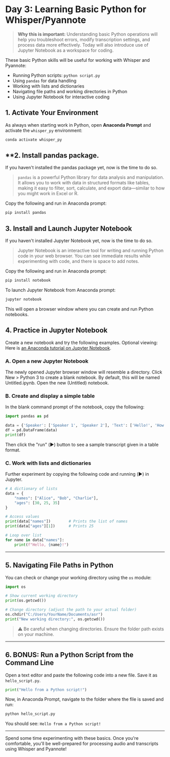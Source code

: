 # **Day 3: Learning Basic Python for Whisper/Pyannote**

> **Why this is important:** Understanding basic Python operations will help you troubleshoot errors, modify transcription settings, and process data more effectively. Today will also introduce use of Jupyter Notebook as a workspace for coding.

These basic Python skills will be useful for working with Whisper and Pyannote:

- Running Python scripts: `python script.py`
- Using `pandas` for data handling
- Working with lists and dictionaries
- Navigating file paths and working directories in Python
- Using Jupyter Notebook for interactive coding

## **1. Activate Your Environment**

As always when starting work in Python, open **Anaconda Prompt** and activate the `whisper_py` environment:

```sh
conda activate whisper_py
```

## **2. Install pandas package.

If you haven't installed the pandas package yet, now is the time to do so.

> `pandas` is a powerful Python library for data analysis and manipulation. It allows you to work with data in structured formats like tables, making it easy to filter, sort, calculate, and export data—similar to how you might work in Excel or R.

Copy the following and run in Anaconda prompt:

```sh
pip install pandas
```

## **3. Install and Launch Jupyter Notebook**

If you haven't installed Jupyter Notebook yet, now is the time to do so.

> Jupyter Notebook is an interactive tool for writing and running Python code in your web browser. You can see immediate results while experimenting with code, and there is space to add notes.

Copy the following and run in Anaconda prompt:

```sh
pip install notebook
```

To launch Jupyter Notebook from Anaconda prompt:

```sh
jupyter notebook
```

This will open a browser window where you can create and run Python notebooks.

## **4. Practice in Jupyter Notebook**

Create a new notebook and try the following examples.
Optional viewing: Here is [an Anaconda tutorial on Jupyter Notebook](https://freelearning.anaconda.cloud/get-started-with-anaconda/18571).

### **A. Open a new Jupyter Notebook**

The newly opened Jupyter browser window will resemble a directory.
Click New > Python 3 to create a blank notebook. By default, this will be named Untitled.ipynb.
Open the new (Untitled) notebook.

### **B. Create and display a simple table**

In the blank command prompt of the notebook, copy the following:

```python
import pandas as pd

data = {'Speaker': ['Speaker 1', 'Speaker 2'], 'Text': ['Hello!', 'How are you?']}
df = pd.DataFrame(data)
print(df)
```

Then click the "run" (▶️) button to see a sample transcript given in a table format.

### **C. Work with lists and dictionaries**

Further experiment by copying the following code and running (▶️) in Jupyter.

```python
# A dictionary of lists
data = {
    "names": ["Alice", "Bob", "Charlie"],
    "ages": [30, 25, 35]
}

# Access values
print(data["names"])        # Prints the list of names
print(data["ages"][1])      # Prints 25

# Loop over list
for name in data["names"]:
    print(f"Hello, {name}!")
```

---

## **5. Navigating File Paths in Python**

You can check or change your working directory using the `os` module:

```python
import os

# Show current working directory
print(os.getcwd())

# Change directory (adjust the path to your actual folder)
os.chdir("C:/Users/YourName/Documents/asr")
print("New working directory:", os.getcwd())
```

> ⚠️ Be careful when changing directories. Ensure the folder path exists on your machine.

---

## **6. BONUS: Run a Python Script from the Command Line**

Open a text editor and paste the following code into a new file. Save it as `hello_script.py`.

```python
print("Hello from a Python script!")
```

Now, in Anaconda Prompt, navigate to the folder where the file is saved and run:

```sh
python hello_script.py
```

You should see: `Hello from a Python script!`

---

Spend some time experimenting with these basics. Once you're comfortable, you'll be well-prepared for processing audio and transcripts using Whisper and Pyannote!
